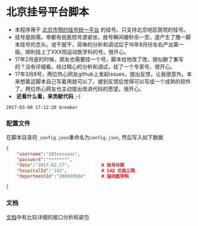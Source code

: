 北京挂号平台脚本
==

* 本程序用于 [北京市预约挂号统一平台](http://www.bjguahao.gov.cn/)  的挂号。只支持北京地区医院的挂号。
*  挂号是刚需。帝都有些医院号源紧张，放号瞬间被秒杀一空，遂产生了撸一脚本挂号的念头。说干就干，简单的分析和调试后于16年8月份左右产出第一版，顺利挂上了XXX院运动医学科的号。很开心。
*  17年2月底的时候，朋友也需要挂一个号，脚本给他改了改，貌似删了重写的？没有仔细看。经过精心的分析和调试，挂了一个专家号。很开心。
*  17年3月8号，两位热心网友github上发起issues，提出反馈，让我很意外。本来想着这脚本自己写着用就可以了。接到反馈后觉得可以写成一个成熟的软件了。两位热心网友也主动提出改进代码的愿望。很开心。
*  __还看什么看，来贡献代码__ ;-)

`2017-03-08 17:12:20 breaker`

### 配置文件

在脚本目录将`_config.josn`重命名为`config.json`, 然后写入如下数据

```json
{
    "username":"185xxxxxxx",
    "password":"*******",
    "date":"2017-02-17",            # 挂号日期
    "hospitalId":"142",             # 142 北医三院
    "departmentId":"200039584"      # 运动医学科

}
```

### 文档
[文档](doc.md)中有比较详细的接口分析和装包
